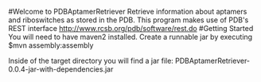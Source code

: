 #Welcome to PDBAptamerRetriever
Retrieve information about aptamers and riboswitches as stored in the PDB. This program makes use of PDB's REST interface http://www.rcsb.org/pdb/software/rest.do
#Getting Started
You will need to have maven2 installed. 
Create a runnable jar by executing
$mvn assembly:assembly

Inside of the target directory you will find a jar file:
PDBAptamerRetriever-0.0.4-jar-with-dependencies.jar
